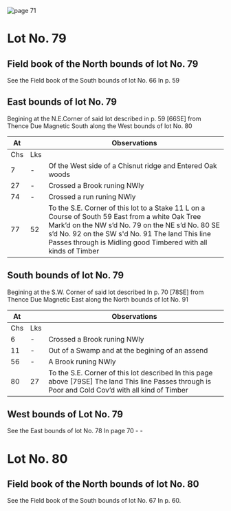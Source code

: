 ![page 71](image/fieldbook/ovid-page-71.jpg)

# Lot No. 79

## Field book of the North bounds of lot No. 79
See the Field book of the South bounds of lot No. 66 In p. 59

## East bounds of lot No. 79
Begining at the N.E.Corner of said lot described in p. 59 [66SE] from Thence Due Magnetic South along the West bounds of lot No. 80

| At |    | Observations |
| -- | -- | ------------ |
| Chs | Lks | |
7 | - | Of the West side of a Chisnut ridge and Entered Oak woods
27 | - | Crossed a Brook runing NWly
74 | - | Crossed a run runing NWly
77 | 52 | To the S.E. Corner of this lot to a Stake 11 L on a Course of South 59 East from a white Oak Tree Mark’d on the NW s’d No. 79 on the NE s’d No. 80 SE s’d No. 92 on the SW s'd No. 91 The land This line Passes through is Midling good Timbered with all kinds of Timber

## South bounds of lot No. 79
Begining at the S.W. Corner of said lot described In p. 70 [78SE] from Thence Due Magnetic East along the North bounds of lot No. 91

| At |    | Observations |
| -- | -- | ------------ |
| Chs | Lks | |
6 | - | Crossed a Brook runing NWly
11 | - | Out of a Swamp and at the begining of an assend
56 | - | A Brook runing NWly
80 | 27 | To the S.E. Corner of this lot described In this page above [79SE] The land This line Passes through is Poor and Cold Cov’d with all kind of Timber

## West bounds of Lot No. 79
See the East bounds of lot No. 78 In page 70 - -

# Lot No. 80

## Field book of the North bounds of lot No. 80
See the Field book of the South bounds of lot No. 67 In p. 60.

